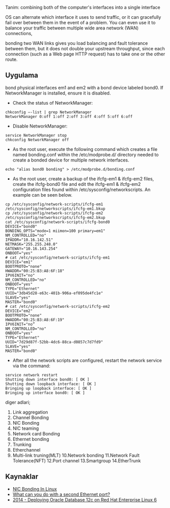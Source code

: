 Tanim: combining both of the computer's interfaces into a single interface

OS can alternate which interface it uses to send traffic, or it can gracefully
fail over between them in the event of a problem. You can even use it to
balance your traffic between multiple wide area network (WAN) connections, 

bonding two WAN links gives you load balancing and fault tolerance between
them, but it does not double your upstream throughput, since each connection
(such as a Web page HTTP request) has to take one or the other route.

Uygulama
---

bond physical interfaces em1 and em2 with a bond device labeled bond0. If
NetworkManager is installed, ensure it is disabled.  

* Check the status of NetworkManager:
```
chkconfig –-list | grep NetworkManager
NetworkManager 0:off 1:off 2:off 3:off 4:off 5:off 6:off
```
* Disable NetworkManager:
```
service NetworkManager stop
chkconfig NetworkManager off
```
* As the root user, execute the following command which creates a file named
bonding.conf within the /etc/modprobe.d/ directory needed to create a bonded
device for multiple network interfaces. 
```
echo "alias bond0 bonding" > /etc/modprobe.d/bonding.conf
```
* As the root user, create a backup of the ifcfg-em1 & ifcfg-em2 files, create
the ifcfg-bond0 file and edit the ifcfg-em1 & ifcfg-em2 configuration files
found within /etc/sysconfig/networkscripts.
An example can be seen below.
```
cp /etc/sysconfig/network-scripts/ifcfg-em1 /etc/sysconfig/networkscripts/ifcfg-em1.bkup
cp /etc/sysconfig/network-scripts/ifcfg-em2 /etc/sysconfig/networkscripts/ifcfg-em2.bkup
cat /etc/sysconfig/network-scripts/ifcfg-bond0
DEVICE="bond0"
BONDING_OPTS="mode=1 miimon=100 primary=em1"
NM_CONTROLLED="no"
IPADDR="10.16.142.51"
NETMASK="255.255.248.0"
GATEWAY="10.16.143.254"
ONBOOT="yes"
# cat /etc/sysconfig/network-scripts/ifcfg-em1
DEVICE="em1"
BOOTPROTO="none"
HWADDR="00:25:B3:A8:6F:18"
IPV6INIT="no"
NM_CONTROLLED="no"
ONBOOT="yes"
TYPE="Ethernet"
UUID="3db45d28-e63c-401b-906a-ef095de4fc1e"
SLAVE="yes"
MASTER="bond0"
# cat /etc/sysconfig/network-scripts/ifcfg-em2
DEVICE="em2"
BOOTPROTO="none"
HWADDR="00:25:B3:A8:6F:19"
IPV6INIT="no”
NM_CONTROLLED="no"
ONBOOT="yes"
TYPE="Ethernet"
UUID="7d29d87f-52bb-4dc6-88ca-d0857c7d7fd9"
SLAVE="yes"
MASTER="bond0"
```
* After all the network scripts are configured, restart the network service via
the command:
```
service network restart
Shutting down interface bond0: [ OK ]
Shutting down loopback interface: [ OK ]
Bringing up loopback interface: [ OK ]
Bringing up interface bond0: [ OK ]
```

diger adlari;

1. Link aggregation
2. Channel Bonding
3. NIC Bonding
4. NIC teaming
5. Network card Bonding
6. Ethernet bonding
7. Trunking
8. Etherchannel
9. Multi-link truning(MLT)
10.Network bonding
11.Network Fault Tolerance(NFT)
12.Port channel
13.Smartgroup
14.EtherTrunk

Kaynaklar
---
* [NIC Bonding In Linux](http://www.linuxnix.com/2010/11/nic-bonding-in-linux.html)
* [What can you do with a second Ethernet port?](http://archive09.linux.com/feature/133849)
* [2014 - Deploying Oracle Database 12c on Red Hat Enterprise Linux
  6](https://access.redhat.com/sites/default/files/attachments/deploying-oracle-12c-on-rhel6_1.2_1.pdf)



